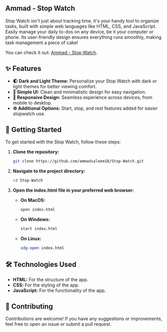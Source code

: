 ## Ammad - Stop Watch

Stop Watch isn't just about tracking time, it's your handy tool to organize tasks, built with simple web languages like HTML, CSS, and JavaScript. Easily manage your daily to-dos on any device, be it your computer or phone. Its user-friendly design ensures everything runs smoothly, making task management a piece of cake!

You can check it out: <a href="https://stopwatch-ammad.vercel.app/">Ammad - Stop Watch</a>.

## ✨ Features

- **🌓 Dark and Light Theme:** Personalize your Stop Watch with dark or light themes for better viewing comfort.
- **🧩 Simple UI:** Clean and minimalistic design for easy navigation.
- **📱 Responsive Design:** Seamless experience across devices, from mobile to desktop.
- **⚙️ Additional Options:** Start, stop, and rest features added for easier stopwatch use.

## 🚀 Getting Started

To get started with the Stop Watch, follow these steps:

1. **Clone the repository:**

   ```sh
   git clone https://github.com/ammadsaleem18/Stop-Watch.git

   ```

2. **Navigate to the project directory:**

   ```sh
   cd Stop-Watch

   ```

3. **Open the index.html file in your preferred web browser:**

   - **On MacOS:**
     ```sh
     open index.html
     ```
   - **On Windows:**
     ```sh
     start index.html
     ```
   - **On Linux:**
     ```sh
     xdg-open index.html
     ```

## 🛠️ Technologies Used

- **HTML:** For the structure of the app.
- **CSS:** For the styling of the app.
- **JavaScript:** For the functionality of the app.

## 🤝 Contributing

Contributions are welcome! If you have any suggestions or improvements, feel free to open an issue or submit a pull request.
